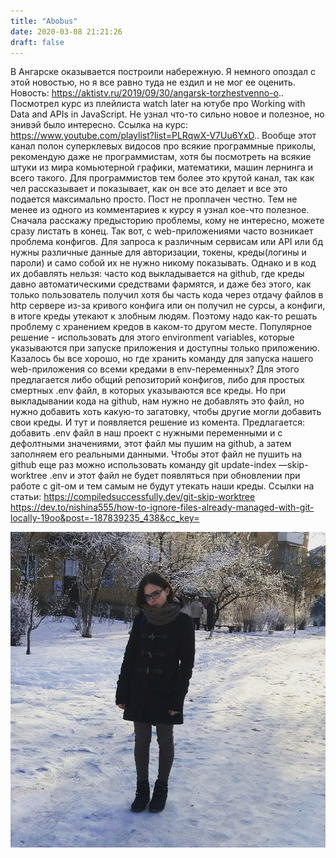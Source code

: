 ```yaml
---
title: "Abobus"
date: 2020-03-08 21:21:26
draft: false
---
```


В Ангарске оказывается построили набережную. Я немного опоздал с этой новостью, но я все равно туда не ездил и не мог ее оценить. Новость: https://aktistv.ru/2019/09/30/angarsk-torzhestvenno-o..
Посмотрел курс из плейлиста watch later на ютубе про Working with Data and APIs in JavaScript. Не узнал что-то сильно новое и полезное, но энивэй было интересно. Ссылка на курс: https://www.youtube.com/playlist?list=PLRqwX-V7Uu6YxD.. Вообще этот канал полон суперклевых видосов про всякие программные приколы, рекомендую даже не программистам, хотя бы посмотреть на всякие штуки из мира комьютерной графики, математики, машин лернинга и всего такого. Для программистов тем более это крутой канал, так как чел рассказывает и показывает, как он все это делает и все это подается максимально просто. Пост не проплачен честно.
Тем не менее из одного из комментариев к курсу я узнал кое-что полезное. Сначала расскажу предысторию проблемы, кому не интересно, можете сразу листать в конец. Так вот, с web-приложениями часто возникает проблема конфигов. Для запроса к различным сервисам или API или бд нужны различные данные для авторизации, токены, креды(логины и пароли) и само собой их не нужно никому показывать. Однако и в код их добавлять нельзя: часто код выкладывается на github, где креды давно автоматическими средствами фармятся, и даже без этого, как только пользователь получил хотя бы часть кода через отдачу файлов в http сервере из-за кривого конфига или он получил не сурсы, а конфиги, в итоге креды утекают к злобным людям. Поэтому надо как-то решать проблему с хранением кредов в каком-то другом месте. Популярное решение - использовать для этого environment variables, которые указываются при запуске приложения и доступны только приложению. Казалось бы все хорошо, но где хранить команду для запуска нашего web-приложения со всеми кредами в env-переменных? Для этого предлагается либо общий репозиторий конфигов, либо для простых смертных .env файл, в которых указываются все креды. Но при выкладывании кода на github, нам нужно не добавлять это файл, но нужно добавить хоть какую-то загатовку, чтобы другие могли добавить свои креды. И тут и появляется решение из комента. Предлагается: добавить .env файл в наш проект с нужными переменными и с дефолтными значениями, этот файл мы пушим на github, а затем заполняем его реальными данными. Чтобы этот файл не пушить на github еще раз можно использовать команду
git update-index —skip-worktree .env
и этот файл не будет появляться при обновлении при работе с git-ом и тем самым не будут утекать наши креды. Ссылки на статьи:
https://compiledsuccessfully.dev/git-skip-worktree
https://dev.to/nishina555/how-to-ignore-files-already-managed-with-git-locally-19oo&post=-187839235_438&cc_key=

![](/img/vk/PzG3K0O4Vro.jpg)

